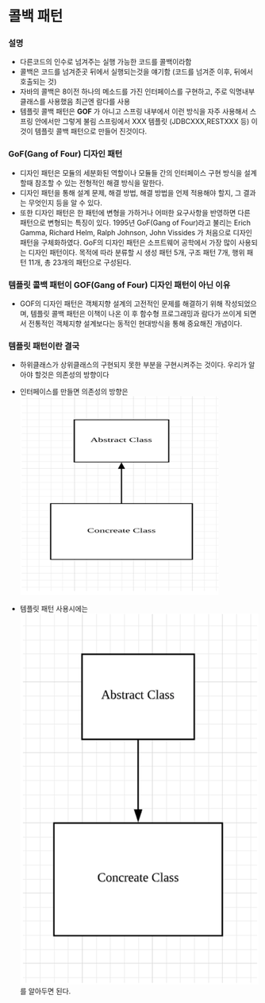# 콜백 패턴


### 설명
- 다른코드의 인수로 넘겨주는 실행 가능한 코드를 콜백이라함
- 콜백은 코드를 넘겨준곳 뒤에서 실행되는것을 얘기함 (코드를 넘겨준 이후, 뒤에서 호출되는 것)
- 자바의 콜백은 8이전 하나의 메소드를 가진 인터페이스를 구현하고, 
주로 익명내부 클래스를 사용했음 최근엔 람다를 사용
- 템플릿 콜백 패턴은 **GOF** 가 아니고 스프링 내부에서 이런 방식을 자주 사용해서
  스프링 안에서만 그렇게 불림 스프링에서 XXX 템플릿 (JDBCXXX,RESTXXX 등) 이것이 템플릿 콜백 패턴으로 만들어 진것이다.

### GoF(Gang of Four) 디자인 패턴
- 디자인 패턴은 모듈의 세분화된 역할이나 모듈들 간의 인터페이스 구현 방식을 설계할때 참조할 수 있는 전형적인 해결 방식을 말한다. 
- 디자인 패턴을 통해 설계 문제, 해결 방법, 해결 방법을 언제 적용해야 할지, 그 결과는 무엇인지 등을 알 수 있다. 
- 또한 디자인 패턴은 한 패턴에 변형을 가하거나 어떠한 요구사항을 반영하면 다른 패턴으로 변형되는 특징이 있다.
  1995년 GoF(Gang of Four)라고 불리는 Erich Gamma, Richard Helm, Ralph Johnson, John Vissides 가 처음으로 디자인 패턴을 구체화하였다. GoF의 디자인 패턴은 소프트웨어 공학에서 가장 많이 사용되는 디자인 패턴이다. 목적에 따라 분류할 시 생성 패턴 5개, 구조 패턴 7개, 행위 패턴 11개, 총 23개의 패턴으로 구성된다.

### 템플릿 콜백 패턴이 GOF(Gang of Four) 디자인 패턴이 아닌 이유
- GOF의 디자인 패턴은 객체지향 설계의 고전적인 문제를 해결하기 위해 작성되었으며, 템플릿 콜백 패턴은 이책이 나온 이 후
함수형 프로그래밍과 람다가 쓰이게 되면서 전통적인 객체지향 설계보다는 동적인 현대방식을 통해 중요해진 개념이다. 

### 템플릿 패턴이란 결국

- 하위클래스가 상위클래스의 구현되지 못한 부분을 구현시켜주는 것이다.
우리가 알아야 할것은 의존성의 방향이다
- 인터페이스를 만들면 의존성의 방향은 
    <img src="img.png" alt="img" width="400" height="400"/> 
  
- 템플릿 패턴 사용시에는
![alt text](image.png)
를 알아두면 된다.